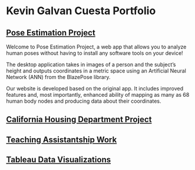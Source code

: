 # Kevin Galvan Cuesta Portfolio
## [Pose Estimation Project](https://github.com/kgalvancuesta/GitHub-Portfolio/tree/main/Pose%20Estimation)

Welcome to Pose Estimation Project, a web app that allows you to analyze human poses without having to install any software tools on your device!

The desktop application takes in images of a person and the subject’s height and outputs coordinates in a metric space using an Artificial Neural Network (ANN) from the BlazePose library.

Our website is developed based on the original app. It includes improved features and, most importantly, enhanced ability of mapping as many as 68 human body nodes and producing data about their coordinates.

## [California Housing Department Project](https://github.com/kgalvancuesta/GitHub-Portfolio/tree/main/CA%20SVM%20Model)

## [Teaching Assistantship Work](https://github.com/kgalvancuesta/GitHub-Portfolio/tree/main/Bayes%20Problem%20Set)
## [Tableau Data Visualizations](https://public.tableau.com/app/profile/kevin.galvan.cuesta)
